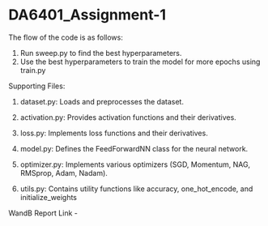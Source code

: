 # DA6401_Assignment-1

The flow of the code is as follows:
1. Run sweep.py to find the best hyperparameters.
2. Use the best hyperparameters to train the model for more epochs using train.py


Supporting Files:

1. dataset.py: Loads and preprocesses the dataset.

2. activation.py: Provides activation functions and their derivatives.

3. loss.py: Implements loss functions and their derivatives.

4. model.py: Defines the FeedForwardNN class for the neural network.

5. optimizer.py: Implements various optimizers (SGD, Momentum, NAG, RMSprop, Adam, Nadam).

6. utils.py: Contains utility functions like accuracy, one_hot_encode, and initialize_weights

WandB Report Link - 
